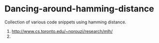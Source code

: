 # Dancing-around-hamming-distance

Collection of various code snippets using hamming distance.

1. http://www.cs.toronto.edu/~norouzi/research/mlh/
2. 
